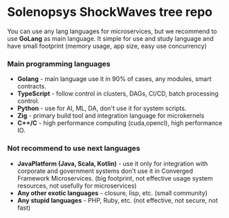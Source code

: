 # Solenopsys ShockWaves tree repo

You can use any lang languages for microservices, but we recommend to use **GoLang** as main language.
It simple for use and study language and have small footprint (memory usage, app size, easy use concurrency)

### Main programming languages

- **Golang** - main language use it in 90% of cases, any modules, smart contracts.
- **TypeScript** - follow control in clusters, DAGs, CI/CD, batch processing control.
- **Python** - use for AI, ML, DA, don't use it for system scripts.
- **Zig** - primary build tool and integration language for microkernels
- **C++/C** -  high performance computing (cuda,opencl),  high performance IO.

### Not recommend to use next languages
- **JavaPlatform (Java, Scala, Kotlin)**  - use it only for integration with corporate and government systems don't use it
  in Converged Framework Microservices. (big footprint, not effective usage system resources, not usefully for microservices)
- **Any other exotic languages** - closure, lisp, etc. (small community)
- **Any stupid languages** - PHP, Ruby, etc. (not effective, not secure, not fast)

